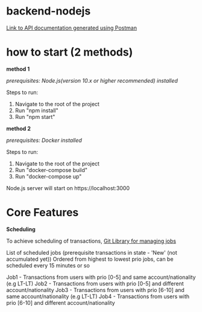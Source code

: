 # backend-nodejs

[Link to API documentation generated using Postman][1]

# how to start (2 methods)
**method 1**

*prerequisites: Node.js(version 10.x or higher recommended) installed*

Steps to run:
1. Navigate to the root of the project
2. Run "npm install"
3. Run "npm start"

**method 2**

*prerequisites: Docker installed*

Steps to run:
1. Navigate to the root of the project
2. Run "docker-compose build"
3. Run "docker-compose up"

Node.js server will start on https://localhost:3000

# Core Features

**Scheduling**

To achieve scheduling of transactions, [Git Library for managing jobs][2]

List of scheduled jobs (prerequisite transactions in state - 'New' (not accumulated yet))
Ordered from highest to lowest prio jobs, can be scheduled every 15 minutes or so

Job1 - Transactions from users with prio [0-5] and same account/nationality (e.g LT-LT)
Job2 - Transactions from users with prio [0-5] and different account/nationality
Job3 - Transactions from users with prio [6-10] and same account/nationality (e.g LT-LT)
Job4 - Transactions from users with prio [6-10] and different account/nationality



[1]: https://documenter.getpostman.com/view/2783029/SztBa7ga?version=latest "API Documentation"
[2]: https://github.com/agenda/agenda "Git Library for managing jobs"

